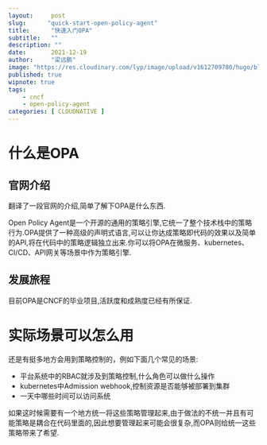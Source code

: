 ```yaml
---
layout:     post 
slug:      "quick-start-open-policy-agent"
title:      "快速入门OPA"
subtitle:   ""
description: ""
date:       2021-12-19
author:     "梁远鹏"
image: "https://res.cloudinary.com/lyp/image/upload/v1612709780/hugo/blog.github.io/pexels-matt-hardy-2568001.jpg"
published: true
wipnote: true
tags:
    - cncf
    - open-policy-agent
categories: [ CLOUDNATIVE ]
---    
```


# 什么是OPA  

## 官网介绍
翻译了一段官网的介绍,简单了解下OPA是什么东西.  

Open Policy Agent是一个开源的通用的策略引擎,它统一了整个技术栈中的策略行为.OPA提供了一种高级的声明式语言,可以让你达成策略即代码的效果以及简单的API,将在代码中的策略逻辑独立出来.你可以将OPA在微服务、kubernetes、CI/CD、API网关等场景中作为策略引擎.  

## 发展旅程  

目前OPA是CNCF的毕业项目,活跃度和成熟度已经有所保证.

# 实际场景可以怎么用  

还是有挺多地方会用到策略控制的，例如下面几个常见的场景:  

- 平台系统中的RBAC就涉及到策略控制,什么角色可以做什么操作  
- kubernetes中Admission webhook,控制资源是否能够被部署到集群  
- 一天中哪些时间可以访问系统  

如果这时候需要有一个地方统一将这些策略管理起来,由于做法的不统一并且有可能策略是耦合在代码里面的,因此想要管理起来可能会很复杂,而OPA则给统一这些策略带来了希望.
